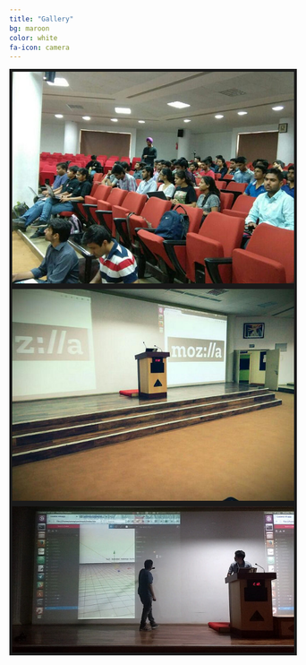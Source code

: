 ```yaml
---
title: "Gallery"
bg: maroon
color: white
fa-icon: camera
---
```

<div>
<img src="img/gallery/a.jpg" align="middle"border="5" >
<img src="img/gallery/b.jpg" align="middle" border="5">
<img src="img/gallery/c.jpg" align="middle" border="5">
</div>

